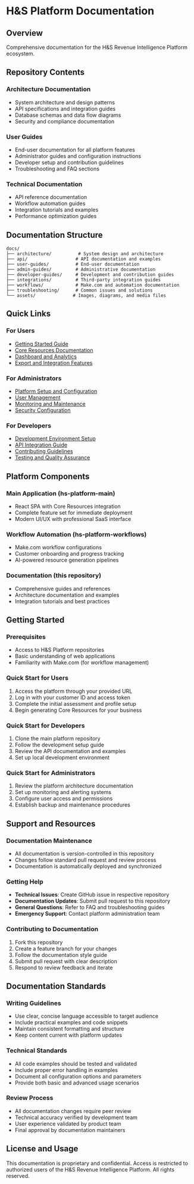 # H&S Platform Documentation

## Overview
Comprehensive documentation for the H&S Revenue Intelligence Platform ecosystem.

## Repository Contents

### Architecture Documentation
- System architecture and design patterns
- API specifications and integration guides
- Database schemas and data flow diagrams
- Security and compliance documentation

### User Guides
- End-user documentation for all platform features
- Administrator guides and configuration instructions
- Developer setup and contribution guidelines
- Troubleshooting and FAQ sections

### Technical Documentation
- API reference documentation
- Workflow automation guides
- Integration tutorials and examples
- Performance optimization guides

## Documentation Structure

```
docs/
├── architecture/          # System design and architecture
├── api/                  # API documentation and examples
├── user-guides/          # End-user documentation
├── admin-guides/         # Administrative documentation
├── developer-guides/     # Development and contribution guides
├── integrations/         # Third-party integration guides
├── workflows/            # Make.com and automation documentation
├── troubleshooting/      # Common issues and solutions
└── assets/              # Images, diagrams, and media files
```

## Quick Links

### For Users
- [Getting Started Guide](./user-guides/getting-started.md)
- [Core Resources Documentation](./user-guides/core-resources.md)
- [Dashboard and Analytics](./user-guides/dashboard.md)
- [Export and Integration Features](./user-guides/exports.md)

### For Administrators
- [Platform Setup and Configuration](./admin-guides/setup.md)
- [User Management](./admin-guides/user-management.md)
- [Monitoring and Maintenance](./admin-guides/monitoring.md)
- [Security Configuration](./admin-guides/security.md)

### For Developers
- [Development Environment Setup](./developer-guides/setup.md)
- [API Integration Guide](./developer-guides/api-integration.md)
- [Contributing Guidelines](./developer-guides/contributing.md)
- [Testing and Quality Assurance](./developer-guides/testing.md)

## Platform Components

### Main Application (hs-platform-main)
- React SPA with Core Resources integration
- Complete feature set for immediate deployment
- Modern UI/UX with professional SaaS interface

### Workflow Automation (hs-platform-workflows)
- Make.com workflow configurations
- Customer onboarding and progress tracking
- AI-powered resource generation pipelines

### Documentation (this repository)
- Comprehensive guides and references
- Architecture documentation and examples
- Integration tutorials and best practices

## Getting Started

### Prerequisites
- Access to H&S Platform repositories
- Basic understanding of web applications
- Familiarity with Make.com (for workflow management)

### Quick Start for Users
1. Access the platform through your provided URL
2. Log in with your customer ID and access token
3. Complete the initial assessment and profile setup
4. Begin generating Core Resources for your business

### Quick Start for Developers
1. Clone the main platform repository
2. Follow the development setup guide
3. Review the API documentation and examples
4. Set up local development environment

### Quick Start for Administrators
1. Review the platform architecture documentation
2. Set up monitoring and alerting systems
3. Configure user access and permissions
4. Establish backup and maintenance procedures

## Support and Resources

### Documentation Maintenance
- All documentation is version-controlled in this repository
- Changes follow standard pull request and review process
- Documentation is automatically deployed and synchronized

### Getting Help
- **Technical Issues**: Create GitHub issue in respective repository
- **Documentation Updates**: Submit pull request to this repository
- **General Questions**: Refer to FAQ and troubleshooting guides
- **Emergency Support**: Contact platform administration team

### Contributing to Documentation
1. Fork this repository
2. Create a feature branch for your changes
3. Follow the documentation style guide
4. Submit pull request with clear description
5. Respond to review feedback and iterate

## Documentation Standards

### Writing Guidelines
- Use clear, concise language accessible to target audience
- Include practical examples and code snippets
- Maintain consistent formatting and structure
- Keep content current with platform updates

### Technical Standards
- All code examples should be tested and validated
- Include proper error handling in examples
- Document all configuration options and parameters
- Provide both basic and advanced usage scenarios

### Review Process
- All documentation changes require peer review
- Technical accuracy verified by development team
- User experience validated by product team
- Final approval by documentation maintainers

## License and Usage

This documentation is proprietary and confidential. Access is restricted to authorized users of the H&S Revenue Intelligence Platform. All rights reserved.